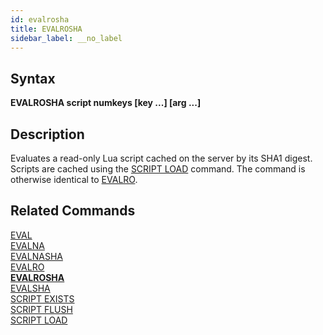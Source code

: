 ```yaml
---
id: evalrosha
title: EVALROSHA
sidebar_label: __no_label
---
```


## Syntax

**EVALROSHA script numkeys [key ...] [arg ...]**

## Description

Evaluates a read-only Lua script cached on the server by its SHA1 digest. Scripts are cached using the [SCRIPT LOAD](../commands/script-load.md) command.  The command is otherwise identical to [EVALRO](../commands/evalro.md).

## Related Commands

[EVAL](../commands/eval.md)<br>
[EVALNA](../commands/evalna.md)<br>
[EVALNASHA](../commands/evalnasha.md)<br>
[EVALRO](../commands/evalro.md)<br>
**[EVALROSHA](../commands/evalrosha.md)**<br>
[EVALSHA](../commands/evalsha.md)<br>
[SCRIPT EXISTS](../commands/script-exists.md)<br>
[SCRIPT FLUSH](../commands/script-flush.md)<br>
[SCRIPT LOAD](../commands/script-load.md)<br>